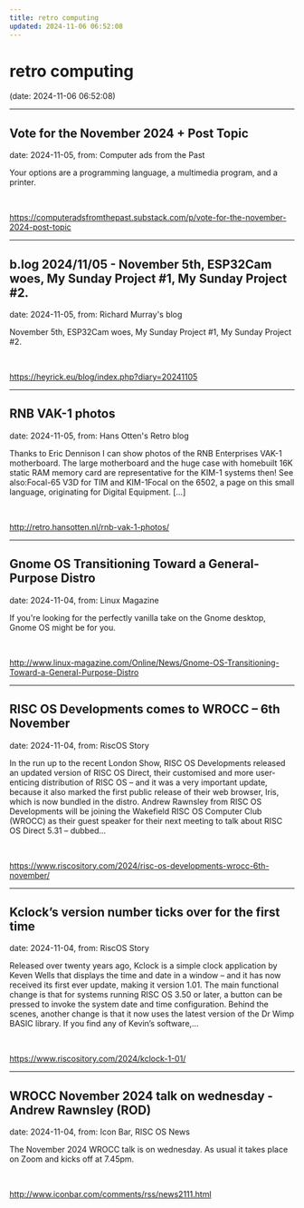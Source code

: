 ```yaml
---
title: retro computing
updated: 2024-11-06 06:52:08
---
```


# retro computing

(date: 2024-11-06 06:52:08)

---

## Vote for the November 2024 + Post Topic

date: 2024-11-05, from: Computer ads from the Past

Your options are a programming language, a multimedia program, and a printer. 

<br> 

<https://computeradsfromthepast.substack.com/p/vote-for-the-november-2024-post-topic>

---

## b.log 2024/11/05 - November 5th, ESP32Cam woes, My Sunday Project #1, My Sunday Project #2.

date: 2024-11-05, from: Richard Murray's blog

November 5th, ESP32Cam woes, My Sunday Project #1, My Sunday Project #2. 

<br> 

<https://heyrick.eu/blog/index.php?diary=20241105>

---

## RNB VAK-1 photos

date: 2024-11-05, from: Hans Otten's Retro blog

Thanks to Eric Dennison I can show photos of the RNB Enterprises VAK-1 motherboard. The large motherboard and the huge case with homebuilt 16K static RAM memory card are representative for the KIM-1 systems then! See also:Focal-65 V3D for TIM and KIM-1Focal on the 6502, a page on this small language, originating for Digital Equipment. [&#8230;] 

<br> 

<http://retro.hansotten.nl/rnb-vak-1-photos/>

---

## Gnome OS Transitioning Toward a General-Purpose Distro

date: 2024-11-04, from: Linux Magazine

<p>If you're looking for the perfectly vanilla take on the Gnome desktop, Gnome OS might be for you.</p> 

<br> 

<http://www.linux-magazine.com/Online/News/Gnome-OS-Transitioning-Toward-a-General-Purpose-Distro>

---

## RISC OS Developments comes to WROCC – 6th November

date: 2024-11-04, from: RiscOS Story

In the run up to the recent London Show, RISC OS Developments released an updated version of RISC OS Direct, their customised and more user-enticing distribution of RISC OS &#8211; and it was a very important update, because it also marked the first public release of their web browser, Iris, which is now bundled in the distro. Andrew Rawnsley from RISC OS Developments will be joining the Wakefield RISC OS Computer Club (WROCC) as their guest speaker for their next meeting to talk about RISC OS Direct 5.31 &#8211; dubbed&#8230; 

<br> 

<https://www.riscository.com/2024/risc-os-developments-wrocc-6th-november/>

---

## Kclock’s version number ticks over for the first time

date: 2024-11-04, from: RiscOS Story

Released over twenty years ago, Kclock is a simple clock application by Keven Wells that displays the time and date in a window &#8211; and it has now received its first ever update, making it version 1.01. The main functional change is that for systems running RISC OS 3.50 or later, a button can be pressed to invoke the system date and time configuration. Behind the scenes, another change is that it now uses the latest version of the Dr Wimp BASIC library. If you find any of Kevin&#8217;s software,&#8230; 

<br> 

<https://www.riscository.com/2024/kclock-1-01/>

---

## WROCC November 2024 talk on wednesday - Andrew Rawnsley (ROD)

date: 2024-11-04, from: Icon Bar, RISC OS News

The November 2024 WROCC talk is on wednesday. As usual it takes place on Zoom and kicks off at 7.45pm. 

<br> 

<http://www.iconbar.com/comments/rss/news2111.html>

